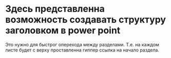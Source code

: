 # Здесь представленна возможность создавать структуру заголовком в power point
Это нужно для быстрог оперехода между разделами. 
Т.е. на каждом листе будет с верху проставленна гиппер ссылка на начало раздела. 
